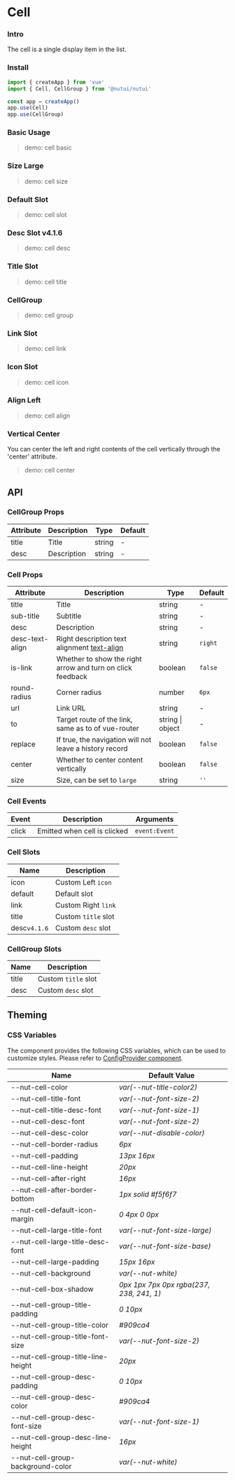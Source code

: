 # Cell

### Intro

The cell is a single display item in the list.

### Install

```js
import { createApp } from 'vue'
import { Cell, CellGroup } from '@nutui/nutui'

const app = createApp()
app.use(Cell)
app.use(CellGroup)
```

### Basic Usage

> demo: cell basic

### Size Large

> demo: cell size

### Default Slot

> demo: cell slot

### Desc Slot v4.1.6

> demo: cell desc

### Title Slot

> demo: cell title

### CellGroup

> demo: cell group

### Link Slot

> demo: cell link

### Icon Slot

> demo: cell icon

### Align Left

> demo: cell align

### Vertical Center

You can center the left and right contents of the cell vertically through the 'center' attribute.

> demo: cell center

## API

### CellGroup Props

| Attribute | Description | Type | Default |
| --- | --- | --- | --- |
| title | Title | string | - |
| desc | Description | string | - |

### Cell Props

| Attribute | Description | Type | Default |
| --- | --- | --- | --- |
| title | Title | string | - |
| sub-title | Subtitle | string | - |
| desc | Description | string | - |
| desc-text-align | Right description text alignment [text-align](https://www.w3school.com.cn/cssref/pr_text_text-align.asp) | string | `right` |
| is-link | Whether to show the right arrow and turn on click feedback | boolean | `false` |
| round-radius | Corner radius | number | `6px` |
| url | Link URL | string | - |
| to | Target route of the link, same as to of vue-router | string \| object | - |
| replace | If true, the navigation will not leave a history record | boolean | `false` |
| center | Whether to center content vertically | boolean | `false` |
| size | Size, can be set to `large` | string | `''` |

### Cell Events

| Event | Description | Arguments |
| --- | --- | --- |
| click | Emitted when cell is clicked | `event:Event` |

### Cell Slots

| Name | Description |
| --- | --- |
| icon | Custom Left `icon` |
| default | Default slot |
| link | Custom Right `link` |
| title | Custom `title` slot |
| desc`v4.1.6` | Custom `desc` slot |

### CellGroup Slots

| Name | Description |
| --- | --- |
| title | Custom `title` slot |
| desc | Custom `desc` slot |

## Theming

### CSS Variables

The component provides the following CSS variables, which can be used to customize styles. Please refer to [ConfigProvider component](#/en-US/component/configprovider).

| Name | Default Value |
| --- | --- |
| --nut-cell-color | _var(--nut-title-color2)_ |
| --nut-cell-title-font | _var(--nut-font-size-2)_ |
| --nut-cell-title-desc-font | _var(--nut-font-size-1)_ |
| --nut-cell-desc-font | _var(--nut-font-size-2)_ |
| --nut-cell-desc-color | _var(--nut-disable-color)_ |
| --nut-cell-border-radius | _6px_ |
| --nut-cell-padding | _13px 16px_ |
| --nut-cell-line-height | _20px_ |
| --nut-cell-after-right | _16px_ |
| --nut-cell-after-border-bottom | _1px solid #f5f6f7_ |
| --nut-cell-default-icon-margin | _0 4px 0 0px_ |
| --nut-cell-large-title-font | _var(--nut-font-size-large)_ |
| --nut-cell-large-title-desc-font | _var(--nut-font-size-base)_ |
| --nut-cell-large-padding | _15px 16px_ |
| --nut-cell-background | _var(--nut-white)_ |
| --nut-cell-box-shadow | _0px 1px 7px 0px rgba(237, 238, 241, 1)_ |
| --nut-cell-group-title-padding | _0 10px_ |
| --nut-cell-group-title-color | _#909ca4_ |
| --nut-cell-group-title-font-size | _var(--nut-font-size-2)_ |
| --nut-cell-group-title-line-height | _20px_ |
| --nut-cell-group-desc-padding | _0 10px_ |
| --nut-cell-group-desc-color | _#909ca4_ |
| --nut-cell-group-desc-font-size | _var(--nut-font-size-1)_ |
| --nut-cell-group-desc-line-height | _16px_ |
| --nut-cell-group-background-color | _var(--nut-white)_ |

